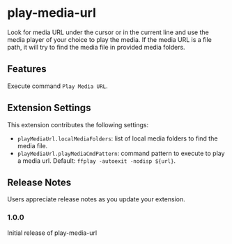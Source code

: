 # play-media-url

Look for media URL under the cursor or in the current line and use the media player of your choice to play the media. If the media URL is a file path, it will try to find the media file in provided media folders.

## Features

Execute command `Play Media URL`.

## Extension Settings

This extension contributes the following settings:

* `playMediaUrl.localMediaFolders`: list of local media folders to find the media file.
* `playMediaUrl.playMediaCmdPattern`: command pattern to execute to play a media url. Default: `ffplay -autoexit -nodisp ${url}`.

## Release Notes

Users appreciate release notes as you update your extension.

### 1.0.0

Initial release of play-media-url
